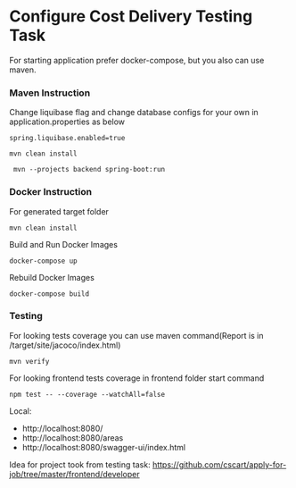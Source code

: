 # Configure Cost Delivery Testing Task

For starting application prefer docker-compose, but you also can use maven.

### Maven Instruction

Change liquibase flag and change database configs for your own in application.properties as below

````
spring.liquibase.enabled=true
````

````
mvn clean install
````

````
 mvn --projects backend spring-boot:run
````

### Docker Instruction

For generated target folder

````
mvn clean install
````

Build and Run Docker Images

````
docker-compose up
````

Rebuild Docker Images

````
docker-compose build
````

### Testing

For looking tests coverage you can use maven command(Report is in /target/site/jacoco/index.html)

````
mvn verify
````

For looking frontend tests coverage in frontend folder start command

````
npm test -- --coverage --watchAll=false
````   

Local:

+ http://localhost:8080/
+ http://localhost:8080/areas
+ http://localhost:8080/swagger-ui/index.html

Idea for project took from testing task: https://github.com/cscart/apply-for-job/tree/master/frontend/developer